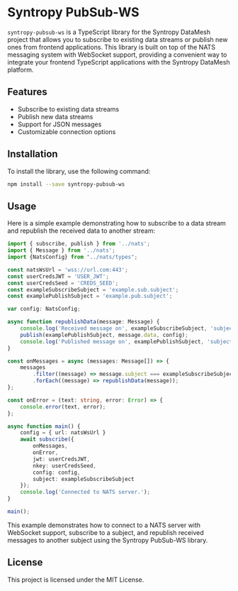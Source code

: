 # Syntropy PubSub-WS

`syntropy-pubsub-ws` is a TypeScript library for the Syntropy DataMesh project that allows you to subscribe to existing data streams or publish new ones from frontend applications. This library is built on top of the NATS messaging system with WebSocket support, providing a convenient way to integrate your frontend TypeScript applications with the Syntropy DataMesh platform.
## Features

- Subscribe to existing data streams
- Publish new data streams
- Support for JSON messages
- Customizable connection options

## Installation

To install the library, use the following command:

```bash
npm install --save syntropy-pubsub-ws
```

## Usage
Here is a simple example demonstrating how to subscribe to a data stream and republish the received data to another stream:

```typescript
import { subscribe, publish } from '../nats';
import { Message } from '../nats';
import {NatsConfig} from "../nats/types";

const natsWsUrl = 'wss://url.com:443';
const userCredsJWT = 'USER_JWT';
const userCredsSeed = 'CREDS_SEED';
const exampleSubscribeSubject = 'example.sub.subject';
const examplePublishSubject = 'example.pub.subject';

var config: NatsConfig;

async function republishData(message: Message) {
    console.log('Received message on', exampleSubscribeSubject, 'subject');
    publish(examplePublishSubject, message.data, config);
    console.log('Published message on', examplePublishSubject, 'subject');
}

const onMessages = async (messages: Message[]) => {
    messages
        .filter((message) => message.subject === exampleSubscribeSubject)
        .forEach((message) => republishData(message));
};

const onError = (text: string, error: Error) => {
    console.error(text, error);
};

async function main() {
    config = { url: natsWsUrl }
    await subscribe({
        onMessages,
        onError,
        jwt: userCredsJWT,
        nkey: userCredsSeed,
        config: config,
        subject: exampleSubscribeSubject
    });
    console.log('Connected to NATS server.');
}

main();
```

This example demonstrates how to connect to a NATS server with WebSocket support, subscribe to a subject, and republish received messages to another subject using the Syntropy PubSub-WS library.

## License
This project is licensed under the MIT License.
